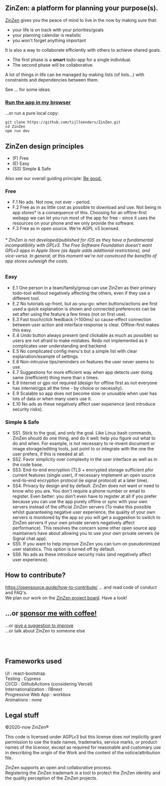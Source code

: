 ## ZinZen: a platform for planning your purpose(s).

[ZinZen](https://ZinZen.me) gives you the peace of mind to live in the now by making sure that:
* your life is on track with your priorities/goals
* your planning calendar is realistic
* you won't forget anything important

It is also a way to collaborate efficiently with others to achieve shared goals.

* The first phase is a **smart** todo-app for a single individual.
* The second phase will be collaborative.

A lot of things in life can be managed by making lists (of lists...) with constraints and dependencies between them.

See ... for some ideas.

### [Run the app in my browser](https://ZinZen.me) 
...or run a pure local copy:
```
git clone https://github.com/tijlleenders/ZinZen.git
cd ZinZen
npm run dev
```

## ZinZen design principles
* (F) Free
* (E) Easy
* (SS) Simple & Safe

Also see our overall guiding principle: [Be good.](https://blog.zinzen.me/2021/11/12/Our-guiding-principle.html)

### Free
* F.1 No ads. Not now, not ever - period.
* F.2 Free as in as little cost as possible to download and use. Not being in app stores* is a consequence of this. Choosing for an offline-first webapp we can let you run most of the app for free - since it uses the resources on your phone and we only provide the software.
* F.3 Free as in open source. We're AGPL v3 licensed.
###### \* ZinZen is not developed/published for iOS as they have a fundamental incompatibility with GPLv3. The Free Software Foundation doesn't want GPLv3 apps in Apple Store (as Apple adds additional restrictions), and vice-versa. In general, at this moment we're not convinced the benefits of app stores outweigh the costs.

### Easy 
* E.1 One person in a team/family/group can use ZinZen as their primary todo-tool without negatively affecting the others, even if they use a different tool. 
* E.2 No tutorials up-front, but as-you-go: when buttons/actions are first used a quick explanation is shown and connected preferences can be set after using the feature a few times (not on first use). 
* E.3 Fast touch/click feedback (<100ms) so cause-effect connection between user action and interface response is clear. Offline-first makes this easy.
* E.4 Undo button always present (and clickable as much as possible) so users are not afraid to make mistakes. Redo not implemented as it complicates user understanding and backend. 
* E.5 No complicated config menu's but a simple list with clear explanation/example of settings.
* E.6 Non-intrusive tips/reminders on features the user never seems to use. 
* E.7 Suggestions for more efficient way when app detects user doing same (inefficient) thing more than x times. 
* E.8 Internet or gps not required (design for offline first as not everyone has internet/gps all the time - by choice or necessity).
* E.9 Scalable so app does not become slow or  unusable when user has lots of data or when many users use it. 
* E.10 No ads as these negatively affect user experience (and introduce security risks). 

### Simple & Safe
* SS1. Stick to the goal, and only the goal. 
Like Linux bash commands, ZinZen should do one thing, and do it well: help you figure out what to do and when. For example, is not necessary to re-invent document or image storage/editing tools, just point to or integrate with the one the user prefers, if this is needed at all. 
* SS2. Favor simplicity over complexity in the user interface as well as in the code base. 
* SS3. End-to-end encryption (TLS + encrypted storage sufficient pfor current features (single user), if necessary implement an open source end-to-end encryption protocol (ie signal protocol) at a later time). 
* SS4. Privacy by design and by default.
ZinZen does not want or need to know who you are. You don't require a phone number or email to register. Even better: you don't even have to register at all if you prefer because you can use the app purely offline or sync with your own servers instead of the official ZinZen servers (To make this possible whilst guaranteeing negative user experience, the quality of your own servers is monitored by the app so you will get a suggestion to switch to ZinZen servers if your own private servers negatively affect performance). This resolves the concern some other open source app maintainers have about allowing you to use your own private servers (ie Signal chat app). 
* SS5. If you want to help improve ZinZen you can turn on pseudonimized user statistics. This option is turned off by default.
* SS6. No ads as these introduce security risks (and  negatively affect user experience). 


## How to contribute?
https://opensource.guide/how-to-contribute/
... and read code of conduct and FAQ's.  
We plan our work on the [ZinZen project board](https://github.com/users/tijlleenders/projects/2). Have a look!  

## ...or [sponsor me with coffee!](https://github.com/sponsors/tijlleenders)
...or [give a suggestion to improve](https://www.zinzen.me/contact.html)  
...or talk about ZinZen to someone else  

<br />
<br />

## Frameworks used
UI : react-bootstrap  
Testing : Cypress  
CI/CD : GithubActions (considering Vercel)  
Internationalization : i18next  
Progressive Web App : workbox  
Animations : none

## Legal stuff

&copy;2020-now ZinZen&reg;  

This code is licensed under AGPLv3 but this license does not implicitly grant permission to use the trade names, trademarks, service marks, or product names of the licensor, except as required for reasonable and customary use in describing the origin of the Work and the content of the notice/attribution file.  

ZinZen supports an open and collaborative process.  
Registering the ZinZen trademark is a tool to protect the ZinZen identity and the quality perception of the ZinZen projects.
